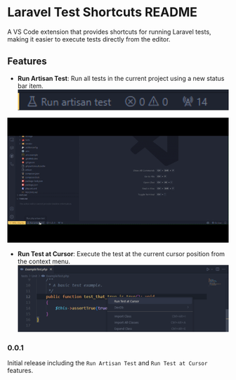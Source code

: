 # Laravel Test Shortcuts README

A VS Code extension that provides shortcuts for running Laravel tests, making it easier to execute tests directly from the editor.

## Features

- **Run Artisan Test**: Run all tests in the current project using a new status bar item.
![Status Bar Item](images/run-artisan-test-btn.png)

![Run Artisan Test](images/run-artisan-test.gif)

- **Run Test at Cursor**: Execute the test at the current cursor position from the context menu.
![Run Test at Cursor](images/run-test-at-cursor.png)

### 0.0.1

Initial release including the `Run Artisan Test` and `Run Test at Cursor` features.